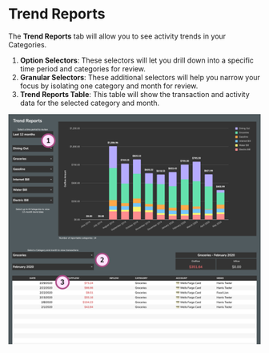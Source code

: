 # Trend Reports

The **Trend Reports** tab will allow you to see activity trends in your Categories.

1. **Option Selectors**: These selectors will let you drill down into a specific time period and categories for review.
2. **Granular Selectors**: These additional selectors will help you narrow your focus by isolating one category and month for review.
3. **Trend Reports Table**: This table will show the transaction and activity data for the selected category and month.

![](../.gitbook/assets/trendreports.png)

